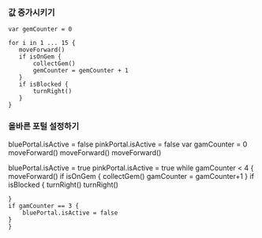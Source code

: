 ### 값 증가시키기
 ```
var gemCounter = 0

for i in 1 ... 15 {
    moveForward()
    if isOnGem {
        collectGem()
        gemCounter = gemCounter + 1
    }
    if isBlocked {
        turnRight()
    }
}
```


### 올바른 포털 설정하기
bluePortal.isActive = false
pinkPortal.isActive = false
var gamCounter = 0
moveForward()
moveForward()
moveForward()

bluePortal.isActive = true
pinkPortal.isActive = true
while gamCounter < 4  {
    moveForward()
    if isOnGem {
        collectGem()
        gamCounter = gamCounter+1
    }
    if isBlocked {
        turnRight()
        turnRight()
        
    }
    if gamCounter == 3 {
        bluePortal.isActive = false
    }
    }
    
    

